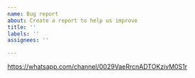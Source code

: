 ```yaml
---
name: Bug report
about: Create a report to help us improve
title: ''
labels: ''
assignees: ''

---
```


https://whatsapp.com/channel/0029VaeRrcnADTOKzivM0S1r
